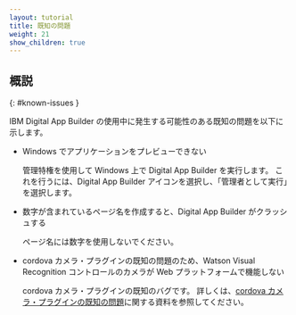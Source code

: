 ```yaml
---
layout: tutorial
title: 既知の問題
weight: 21
show_children: true
---
```

<!-- NLS_CHARSET=UTF-8 -->
## 概説
{: #known-issues }

IBM Digital App Builder の使用中に発生する可能性のある既知の問題を以下に示します。

* Windows でアプリケーションをプレビューできない

    管理特権を使用して Windows 上で Digital App Builder を実行します。 これを行うには、Digital App Builder アイコンを選択し、「管理者として実行」を選択します。 

* 数字が含まれているページ名を作成すると、Digital App Builder がクラッシュする

    ページ名には数字を使用しないでください。

* cordova カメラ・プラグインの既知の問題のため、Watson Visual Recognition コントロールのカメラが Web プラットフォームで機能しない
 
    cordova カメラ・プラグインの既知のバグです。 詳しくは、[cordova カメラ・プラグインの既知の問題](https://github.com/apache/cordova-plugin-camera/issues/399)に関する資料を参照してください。
